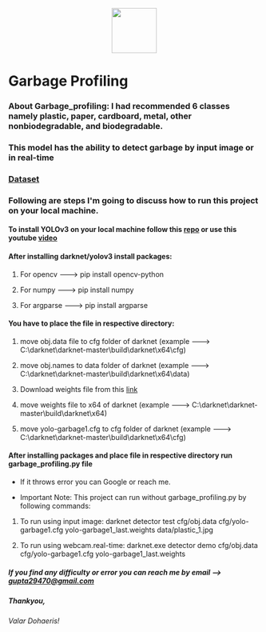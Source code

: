 <p align="center">
    <img width="90" height="90" src="https://images.unsplash.com/photo-1605600659908-0ef719419d41?ixlib=rb-1.2.1&ixid=MXwxMjA3fDB8MHxzZWFyY2h8MXx8Z2FyYmFnZSUyMGNhbnxlbnwwfHwwfA%3D%3D&auto=format&fit=crop&w=400&q=60">
</p>

# Garbage Profiling
### About Garbage_profiling: I had recommended 6 classes namely plastic, paper, cardboard, metal, other nonbiodegradable, and biodegradable.
### This model has the ability to detect garbage by input image or in real-time

### [Dataset](https://www.kaggle.com/techsash/waste-classification-data)

### Following are steps I'm going to discuss how to run this project on your local machine.



#### To install YOLOv3 on your local machine follow this [repo](https://github.com/AlexeyAB/darknet) or use this youtube [video](https://www.youtube.com/watch?v=DjO9UtSON6U&t=1189s)

#### After installing darknet/yolov3 install packages:

1. For opencv ---> pip install opencv-python

2. For numpy ---> pip install numpy

3. For argparse ---> pip install argparse

#### You have to place the file in respective directory:

1. move obj.data file to cfg folder of darknet (example ---> C:\darknet\darknet-master\build\darknet\x64\cfg)

2. move obj.names to data folder of darknet (example ---> C:\darknet\darknet-master\build\darknet\x64\data)

3. Download weights file from this [link](https://drive.google.com/file/d/1ngpL0ZAPcJ4WkTEgfUuUDbRzn-Whq8JQ/view?usp=sharing)

4. move weights file to x64 of darknet (example ---> C:\darknet\darknet-master\build\darknet\x64)

5. move yolo-garbage1.cfg to cfg folder of darknet (example ---> C:\darknet\darknet-master\build\darknet\x64\cfg)

#### After installing packages and place file in respective directory run garbage_profiling.py file

- If it throws error you can Google or reach me.

- Important Note: This project can run without garbage_profiling.py by following commands:

1. To run using input image: darknet detector test cfg/obj.data cfg/yolo-garbage1.cfg yolo-garbage1_last.weights data/plastic_1.jpg

2. To run using webcam.real-time: darknet.exe detector demo cfg/obj.data cfg/yolo-garbage1.cfg yolo-garbage1_last.weights

##### If you find any difficulty or error you can reach me by email --> gupta29470@gmail.com

##### Thankyou, 
*Valar Dohaeris!*
